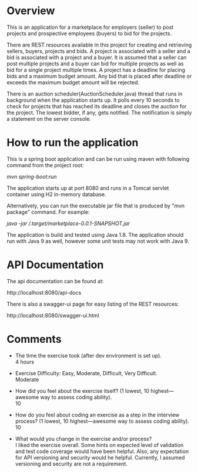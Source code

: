 # Overview

This is an application for a marketplace for employers (seller) to post projects and prospective employees (buyers)
to bid for the projects.

There are REST resources available in this project for creating  and retrieving sellers, buyers, projects and bids.
A project is associated with a seller and a bid is associated with a project and a buyer. It is assumed that a seller
can post multiple projects and a buyer can bid for multiple projects as well as bid for a single project multiple times.
A project has a deadline for placing bids and a maximum budget amount. Any bid that is placed after deadline or exceeds
the maximum budget amount will be rejected.

There is an auction scheduler(AuctionScheduler.java) thread that runs in background when the application starts up.
It polls every 10 seconds to check for projects that has reached its deadline and closes the auction for the project.
The lowest bidder, if any, gets notified. The notification is simply a statement on the server console.

# How to run the application
This is a spring boot application and can be run using maven with following command from the project root:

*mvn spring-boot:run*

The application starts up at port 8080 and runs in a Tomcat servlet container using H2 in-memory database.

Alternatively, you can run the executable jar file that is produced by "mvn package" command. For example:

*java -jar /.target/marketplace-0.0.1-SNAPSHOT.jar*

The application is build and tested using Java 1.8. The application should run with Java 9 as well,
however some unit tests may not work with Java 9.

# API Documentation
The api documentation can be found at:

 http://localhost:8080/api-docs

There is also a swagger-ui page for easy listing of the REST resources:

http://localhost:8080/swagger-ui.html


# Comments
- The time the exercise took (after dev environment is set up).  
4 hours

- Exercise Difficulty: Easy, Moderate, Difficult, Very Difficult.   
Moderate

- How did you feel about the exercise itself? (1 lowest, 10 highest—awesome way to assess coding ability).    
10

- How do you feel about coding an exercise as a step in the interview process?  (1 lowest, 10 highest—awesome way to assess coding ability).  
10

- What would you change in the exercise and/or process?  
I liked the exercise overall. Some hints on expected level of validation and test code coverage would have been
helpful. Also, any expectation for API versioning and security would he helpful. Currently, I assumed versioning and
security are not a requirement.
